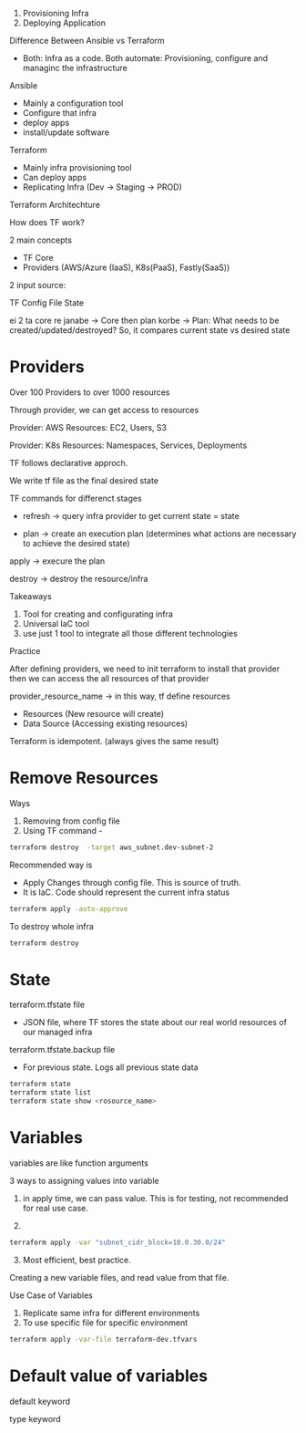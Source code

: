 1. Provisioning Infra
2. Deploying Application

Difference Between Ansible vs Terraform

- Both: Infra as a code. Both automate: Provisioning, configure and managinc the infrastructure

Ansible
- Mainly a configuration tool
- Configure that infra
- deploy apps
- install/update software

Terraform
- Mainly infra provisioning tool
- Can deploy apps
- Replicating Infra (Dev -> Staging -> PROD)


Terraform Architechture

How does TF work?

2 main concepts

- TF Core
- Providers (AWS/Azure (IaaS), K8s(PaaS), Fastly(SaaS))


2 input source:

TF Config File
State 

ei 2 ta core re janabe -> 
Core then plan korbe ->
Plan: What needs to be created/updated/destroyed?
So, it compares current state vs desired state



# Providers

Over 100 Providers
to over 1000 resources

Through provider, we can get access to resources

Provider: AWS
Resources: EC2, Users, S3

Provider: K8s
Resources: Namespaces, Services, Deployments


TF follows declarative approch. 

We write tf file as the final desired state


TF commands for differenct stages

- refresh -> query infra provider to get current state = state

- plan -> create an execution plan (determines what actions are necessary to achieve the desired state)

apply -> execure the plan

destroy -> destroy the resource/infra

Takeaways

1. Tool for creating and configurating infra
2. Universal IaC tool
3. use just 1 tool to integrate all those different technologies




Practice

After defining providers,
we need to init terraform to install that provider
then we can access the all resources of that provider

provider_resource_name -> in this way, tf define resources


- Resources (New resource will create)
- Data Source (Accessing existing resources)



Terraform is idempotent. (always gives the same result)





# Remove Resources

Ways

1. Removing from config file
2. Using TF command -

```sh
terraform destroy  -target aws_subnet.dev-subnet-2
```

Recommended way is

- Apply Changes through config file. This is source of truth.
- It is IaC. Code should represent the current infra status

```sh
terraform apply -auto-approve
```

To destroy whole infra

```sh
terraform destroy
```

# State

terraform.tfstate file

- JSON file, where TF stores the state about our real world resources of our managed infra


terraform.tfstate.backup file

- For previous state. Logs all previous state data


```sh
terraform state
terraform state list
terraform state show <rosource_name>
```




# Variables

variables are like function arguments

3 ways to assigning values into variable

1. in apply time, we can pass value. This is for testing, not recommended for real use case.

2. 

```sh
terraform apply -var "subnet_cidr_block=10.0.30.0/24"
```

3. Most efficient, best practice.

Creating a new variable files, and read value from that file.



Use Case of Variables

1. Replicate same infra for different environments
2. To use specific file for specific environment

```sh
terraform apply -var-file terraform-dev.tfvars
```


# Default value of variables

default keyword


type keyword